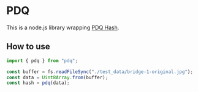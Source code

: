 # PDQ

This is a node.js library wrapping [PDQ Hash](https://github.com/darwinium-com/pdqhash/tree/main).

## How to use

```js
import { pdq } from "pdq";

const buffer = fs.readFileSync("./test_data/bridge-1-original.jpg");
const data = Uint8Array.from(buffer);
const hash = pdq(data);
```
